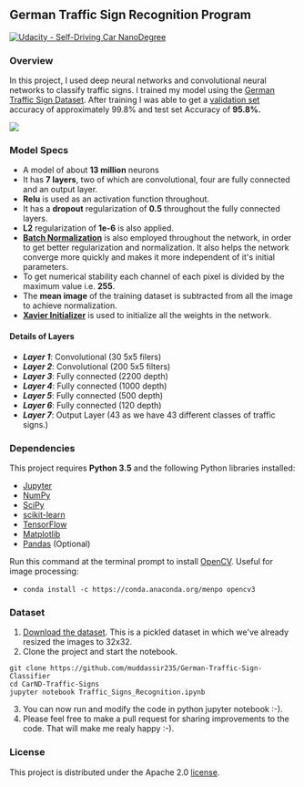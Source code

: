## German Traffic Sign Recognition Program
[![Udacity - Self-Driving Car NanoDegree](https://s3.amazonaws.com/udacity-sdc/github/shield-carnd.svg)](http://www.udacity.com/drive)

### Overview

In this project, I used deep neural networks and convolutional neural networks to classify traffic signs. I trained my model using the [German Traffic Sign Dataset](http://benchmark.ini.rub.de/?section=gtsrb&subsection=dataset). After training I was able to get a [validation set](https://en.wikipedia.org/wiki/Test_set#Validation_set) accuracy of approximately 99.8% and test set Accuracy of **95.8%.**

![](https://github.com/muddassir235/German-Traffic-Sign-Classifier/blob/master/Files/conv_net.png?raw=true)
### Model Specs
- A model of about **13 million** neurons
- It has **7 layers**, two of which are convolutional, four are fully connected and an output layer.
- **Relu** is used as an activation function throughout.
- It has a **dropout** regularization of **0.5** throughout the fully connected layers.
- **L2** regularization of **1e-6** is also applied.
- **[Batch Normalization](http://jmlr.org/proceedings/papers/v37/ioffe15.pdf)** is also employed throughout the network, in order to get better regularization and normalization. It also helps the network converge more quickly and makes it more independent of it's initial parameters.
- To get numerical stability each channel of each pixel is divided by the maximum value i.e. **255**.
- The **mean image** of the training dataset is subtracted from all the image to achieve normalization.
- **[Xavier Initializer](http://jmlr.org/proceedings/papers/v9/glorot10a/glorot10a.pdf)** is used to initialize all the weights in the network.

#### **Details of Layers**
- _**Layer 1**_: Convolutional (30 5x5 filers)
- _**Layer 2**_: Convolutional (200 5x5 filters)
- _**Layer 3**_: Fully connected (2200 depth)
- _**Layer 4**_: Fully connected (1000 depth)
- _**Layer 5**_: Fully connected (500 depth)
- _**Layer 6**_: Fully connected (120 depth)
- _**Layer 7**_: Output Layer (43 as we have 43 different classes of traffic signs.)

### Dependencies

This project requires **Python 3.5** and the following Python libraries installed:

- [Jupyter](http://jupyter.org/)
- [NumPy](http://www.numpy.org/)
- [SciPy](https://www.scipy.org/)
- [scikit-learn](http://scikit-learn.org/)
- [TensorFlow](http://tensorflow.org)
- [Matplotlib](http://matplotlib.org/)
- [Pandas](http://pandas.pydata.org/) (Optional)

Run this command at the terminal prompt to install [OpenCV](http://opencv.org/). Useful for image processing:

- `conda install -c https://conda.anaconda.org/menpo opencv3`

### Dataset

1. [Download the dataset](https://d17h27t6h515a5.cloudfront.net/topher/2016/November/581faac4_traffic-signs-data/traffic-signs-data.zip). This is a pickled dataset in which we've already resized the images to 32x32.
2. Clone the project and start the notebook.
```
git clone https://github.com/muddassir235/German-Traffic-Sign-Classifier
cd CarND-Traffic-Signs
jupyter notebook Traffic_Signs_Recognition.ipynb
```
3. You can now run and modify the code in python jupyter notebook :-).
4. Please feel free to make a pull request for sharing improvements to the code. That will make me realy happy :-).

### License
This project is distributed under the Apache 2.0 [license](https://github.com/muddassir235/German-Traffic-Sign-Classifier/blob/master/license.md).
